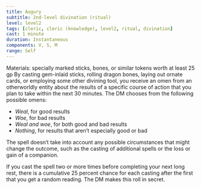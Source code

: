 ```yaml
---
title: Augury
subtitle: 2nd-level divination (ritual)
level: level2
tags: [cleric, cleric (knowledge), level2, ritual, divination]
cast: 1 minute
duration: Instantaneous
components: V, S, M
range: Self
---
```

Materials: specially marked sticks, bones, or similar tokens worth at least 25 gp
By casting gem-inlaid sticks, rolling dragon bones, laying out ornate cards, or employing some other divining tool, you receive an omen from an otherworldly entity about the results of a specific course of action that you plan to take within the next 30 minutes. The DM chooses from the following possible omens:

* *Weal*, for good results
* *Woe*, for bad results
* *Weal and woe*, for both good and bad results
* *Nothing*, for results that aren’t especially good or bad

The spell doesn’t take into account any possible circumstances that might change the outcome, such as the casting of additional spells or the loss or gain of a companion.

If you cast the spell two or more times before completing your next long rest, there is a cumulative 25 percent chance for each casting after the first that you get a random reading. The DM makes this roll in secret.